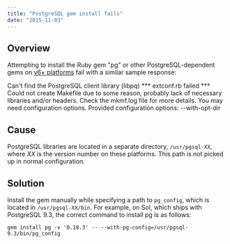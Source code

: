 ```yaml
---
title: "PostgreSQL gem install fails"
date: "2015-11-03"
---
```


## Overview

Attempting to install the Ruby gem "pg" or other PostgreSQL-dependent gems on [v6+ platforms](https://kb.apnscp.com/platform/determining-platform-version/) fail with a similar sample response:

Can't find the PostgreSQL client library (libpq)
\*\*\* extconf.rb failed \*\*\*
Could not create Makefile due to some reason, probably lack of necessary
libraries and/or headers. Check the mkmf.log file for more details. You may
need configuration options.
Provided configuration options:
 --with-opt-dir

## Cause

PostgreSQL libraries are located in a separate directory, `/usr/pgsql-XX`, where _XX_ is the version number on these platforms. This path is not picked up in normal configuration.

## Solution

Install the gem manually while specifying a path to `pg_config`, which is located in `/usr/pgsql-XX/bin`. For example, on Sol, which ships with PostgreSQL 9.3, the correct command to install pg is as follows:

```
gem install pg -v '0.18.3' -- --with-pg-config=/usr/pgsql-9.3/bin/pg_config
```
